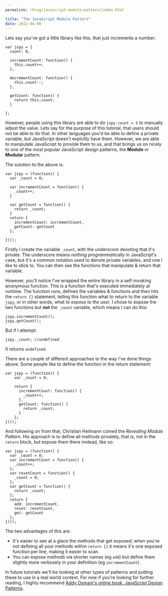 ```yaml
---
permalink: /blog/javascript-module-pattern/index.html

title: "The JavaScript Module Pattern"
date: 2012-04-08
---
```


Lets say you've got a little library like this, that just increments a number:

    var jspy = {
      count: 0,

      incrementCount: function() {
        this.count++;
      },

      decrementCount: function() {
        this.count--;
      },

      getCount: function() {
        return this.count;
      }

    };

However, people using this library are able to do `jspy.count = 5` to manually adjust the value. Lets say for the purpose of this tutorial, that users should not be able to do that. In other languages you'd be able to define a private variable, but JavaScript doesn't explcitly have them. However, we are able to manipulate JavaScript to provide them to us, and that brings us on nicely to one of the most popular JavaScript design patterns, the **Module** or **Modular** pattern.

The solution to the above is:

    var jspy = (function() {
      var _count = 0;

      var incrementCount = function() {
        _count++;
      }

      var getCount = function() {
        return _count;
      }
      return {
        incrementCount: incrementCount,
        getCount: getCount
      };

    })();

Firstly I create the variable `_count`, with the underscore denoting that it's private. The underscore means _nothing programmatically_ in JavaScript's case, but it's a common notation used to denote private variables, and one I like to stick to. You can then see the functions that manipulate & return that variable.

However, you'll notice I've wrapped the entire library in a self-invoking anonymous function. This is a function that's executed immediately at runtime. The function runs, defines the variables & functions and then hits the `return {}` statement, telling this function what to return to the variable `jspy`, or in other words, what _to expose to the user_. I chose to expose the two functions but **not** the `_count` variable, which means I can do this:

    jspy.incrementCount();
    jspy.getCount();

But if I attempt:

    jspy._count; //undefined

It returns `undefined`.

There are a couple of different approaches to the way I've done things above. Some people like to define the function in the return statement:

    var jspy = (function() {
    	var _count = 0;

    	return {
    	  incrementCount: function() {
    	    _count++;
    	  },
    	  getCount: function() {
    	    return _count;
    	  }
    	};
    })();

And following on from that, Christian Heilmann coined the _Revealing Module Pattern_. His approach is to define all methods privately, that is, not in the `return` block, but expose them there instead, like so:

    var jspy = (function() {
      var _count = 0;
      var incrementCount = function() {
        _count++;
      };
      var resetCount = function() {
        _count = 0;
      };
      var getCount = function() {
        return _count;
      };
      return {
        add: incrementCount,
        reset: resetCount,
        get: getCount
      };
    })();

The two advantages of this are:

* It's easier to see at a glace the methods that get exposed; when you're not defining all your methods within `return {}` it means it's one exposed function per line, making it easier to scan.
* You can expose methods via shorter names (eg `add`) but define them slightly more verbosely in your definition (eg `incrementCount`).

In future tutorials we'll be looking at other types of patterns and putting these to use in a real world context. For now if you're looking for further reading, I highly recommend [Addy Osmani's online book, JavaScript Design Patterns](http://addyosmani.com/resources/essentialjsdesignpatterns/book/).
